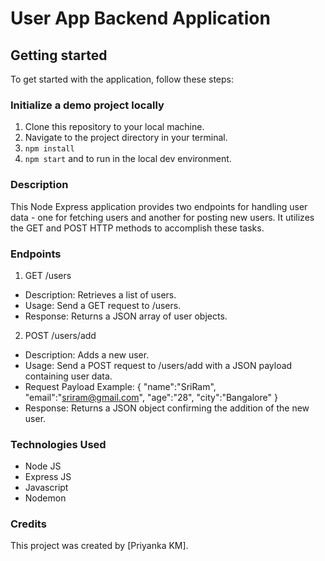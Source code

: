 # User App Backend Application

## Getting started
To get started with the application, follow these steps:

### Initialize a demo project locally

1. Clone this repository to your local machine.
2. Navigate to the project directory in your terminal.
3. `npm install`
4. `npm start` and to run in the local dev environment.



### Description
This Node Express application provides two endpoints for handling user data - one for fetching users and another for posting new users. It utilizes the GET and POST HTTP methods to accomplish these tasks.


### Endpoints
1. GET /users
- Description: Retrieves a list of users.
- Usage: Send a GET request to /users.
- Response: Returns a JSON array of user objects.


2. POST /users/add
- Description: Adds a new user.
- Usage: Send a POST request to /users/add with a JSON payload containing user data.
- Request Payload Example:
{
    "name":"SriRam",
    "email":"sriram@gmail.com",
    "age":"28",
    "city":"Bangalore"
}
- Response: Returns a JSON object confirming the addition of the new user.


### Technologies Used
- Node JS
- Express JS
- Javascript
- Nodemon

### Credits
This project was created by [Priyanka KM].
